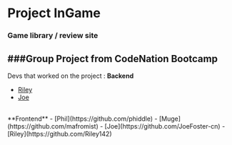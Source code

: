 # Project InGame

### Game library / review site

###Group Project from CodeNation Bootcamp
--- 
Devs that worked on the project :
**Backend**
<br />
- [Riley](https://github.com/Riley142)
- [Joe](https://github.com/JoeFoster-cn)
<br />
**Frontend**
- [Phil](https://github.com/phiddle)
- [Muge](https://github.com/mafromist)
- [Joe](https://github.com/JoeFoster-cn)
- [Riley](https://github.com/Riley142)
